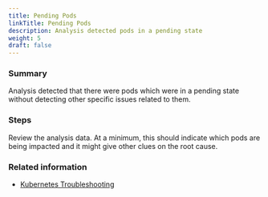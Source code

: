 ```yaml
---
title: Pending Pods
linkTitle: Pending Pods
description: Analysis detected pods in a pending state
weight: 5
draft: false
---
```


### Summary
Analysis detected that there were pods which were in a pending state without detecting other specific issues related to them.

### Steps
Review the analysis data. At a minimum, this should indicate which pods are being impacted and it might give other clues on the root cause.

### Related information
* [Kubernetes Troubleshooting](https://kubernetes.io/docs/tasks/debug/)
